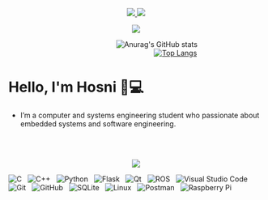 <p align="center">
  <a href="https://www.linkedin.com/in/hosniadel/">
    <img src="https://img.shields.io/badge/linkedin-%230077B5.svg?&style=for-the-badge&logo=linkedin&logoColor=white" />
  </a>
  <a href="mailto:hosni.adel666@gmail.com">
    <img src="https://img.shields.io/badge/gmail-%23D14836.svg?&style=for-the-badge&logo=gmail&logoColor=white" />
  </a>
</p>

<p align="center">
  <img src="https://img.shields.io/github/followers/hosniadel666?style=social" />
</p>



&nbsp;&nbsp;&nbsp;&nbsp;&nbsp;&nbsp;&nbsp;&nbsp;&nbsp;&nbsp;&nbsp;&nbsp;&nbsp;&nbsp;&nbsp;&nbsp;&nbsp;&nbsp;&nbsp;&nbsp;&nbsp;&nbsp;&nbsp;&nbsp;&nbsp;&nbsp;&nbsp;&nbsp;&nbsp;&nbsp;&nbsp;&nbsp;&nbsp;&nbsp;&nbsp;&nbsp;&nbsp;&nbsp;&nbsp;&nbsp;&nbsp;&nbsp;&nbsp;&nbsp;&nbsp;&nbsp;&nbsp;&nbsp;&nbsp;&nbsp;&nbsp;&nbsp;&nbsp;&nbsp;![Anurag's GitHub stats](https://github-readme-stats.vercel.app/api?username=hosniadel666&show_icons=true&theme=calm)
&nbsp;&nbsp;&nbsp;&nbsp;&nbsp;&nbsp;&nbsp;&nbsp;&nbsp;&nbsp;&nbsp;&nbsp;&nbsp;&nbsp;&nbsp;&nbsp;&nbsp;&nbsp;&nbsp;&nbsp;&nbsp;&nbsp;&nbsp;&nbsp;&nbsp;&nbsp;&nbsp;&nbsp;&nbsp;&nbsp;&nbsp;&nbsp;&nbsp;&nbsp;&nbsp;&nbsp;&nbsp;&nbsp;&nbsp;&nbsp;&nbsp;&nbsp;&nbsp;&nbsp;&nbsp;&nbsp;&nbsp;&nbsp;&nbsp;&nbsp;&nbsp;&nbsp;&nbsp;&nbsp;
&nbsp;&nbsp;&nbsp;&nbsp;&nbsp;&nbsp;&nbsp;&nbsp;&nbsp;&nbsp;&nbsp;&nbsp;&nbsp;&nbsp;&nbsp;&nbsp;&nbsp;
[![Top Langs](https://github-readme-stats.vercel.app/api/top-langs/?username=hosniadel666&langs_count=15&theme=calm&layout=compact)](https://github.com/anuraghazra/github-readme-stats)



<!-- ![test](https://github-readme-stats.vercel.app/api?username=hosniadel666&theme=blue-green) -->


<!-- ![test](https://img.shields.io/github/followers/hosniadel666.svg?style=social&label=Follow&maxAge=2592000) -->


# Hello, I'm Hosni 👋💻 
* I’m a computer and systems engineering student who passionate about embedded systems and software engineering. 
<!--- 🔭 I’m currently working on coursework projects
- 🌱 I’m currently learning data structure and algorithms
- 👯 I’m looking to collaborate on build a ground-up RTOS for TM4C123 
-->
<br />
<br />
<p align="center">
  <img src="https://img.shields.io/badge/-SKILLS-green?style=for-the-badge&logo=shikimori" >
</p>

![C](https://img.shields.io/badge/c-%2300599C.svg?style=for-the-badge&logo=c&logoColor=white) &nbsp;
![C++](https://img.shields.io/badge/c++-%2300599C.svg?style=for-the-badge&logo=c%2B%2B&logoColor=white) &nbsp;
![Python](https://img.shields.io/badge/python-3670A0?style=for-the-badge&logo=python&logoColor=ffdd54) &nbsp;
![Flask](https://img.shields.io/badge/flask-%23000.svg?style=for-the-badge&logo=flask&logoColor=white) &nbsp;
![Qt](https://img.shields.io/badge/Qt-%23217346.svg?style=for-the-badge&logo=Qt&logoColor=white) &nbsp;
![ROS](https://img.shields.io/badge/ros-%230A0FF9.svg?style=for-the-badge&logo=ros&logoColor=white) &nbsp;
![Visual Studio Code](https://img.shields.io/badge/Visual%20Studio%20Code-0078d7.svg?style=for-the-badge&logo=visual-studio-code&logoColor=white)
![Git](https://img.shields.io/badge/git-%23F05033.svg?style=for-the-badge&logo=git&logoColor=white) &nbsp;
![GitHub](https://img.shields.io/badge/github-%23121011.svg?style=for-the-badge&logo=github&logoColor=white) &nbsp;
![SQLite](https://img.shields.io/badge/sqlite-%2307405e.svg?style=for-the-badge&logo=sqlite&logoColor=white) &nbsp;
![Linux](https://img.shields.io/badge/Linux-FCC624?style=for-the-badge&logo=linux&logoColor=black) &nbsp;
![Postman](https://img.shields.io/badge/Postman-FF6C37?style=for-the-badge&logo=postman&logoColor=white) &nbsp;
![Raspberry Pi](https://img.shields.io/badge/-RaspberryPi-C51A4A?style=for-the-badge&logo=Raspberry-Pi)

<!-- <p align="center">
  <img src="https://img.shields.io/badge/-SKILLS-green?style=for-the-badge&logo=shikimori" />&nbsp;&nbsp;&nbsp;&nbsp;
  <br/>
  <br/>
  <img src="https://img.shields.io/badge/-C++-blue?style=for-the-badge&logo=c" />&nbsp;&nbsp;&nbsp;&nbsp;
  <img src="https://img.shields.io/badge/-Python-black?style=for-the-badge&logo=Python" />&nbsp;&nbsp;&nbsp;&nbsp;
  <img src="https://img.shields.io/badge/-JavaScript-black?style=for-the-badge&logo=javascript" />&nbsp;&nbsp;&nbsp;&nbsp; -->

<!-- <br/>
  <br/>
   <img src="https://img.shields.io/badge/-Profiles Link-informational?style=for-the-badge&logo=peertube" />&nbsp;&nbsp;&nbsp;&nbsp;
  <br/>
  <br/>
   <a target="_blank"href="https://www.hackerrank.com/hosni_adel666"><img src="https://img.shields.io/badge/Hackerrank-green?style=for-the-badge&logo=hackerrank&logoColor=white" /></a>&nbsp;&nbsp;&nbsp;&nbsp;
   <a target="_blank"href="https://www.hackerearth.com/@hosni.adel666"><img src="https://img.shields.io/badge/HackerEarth-black?style=for-the-badge&logo=hackerearth&logoColor=white" /></a>&nbsp;&nbsp;&nbsp;&nbsp;
   <a target="_blank"href="https://leetcode.com/user7098yK/"> <img src="https://img.shields.io/badge/Leetcode-black?style=for-the-badge&logo=Leetcode&logoColor=white" /></a>&nbsp;&nbsp;&nbsp;&nbsp;
  <br/>
  <br/>
</p> -->
